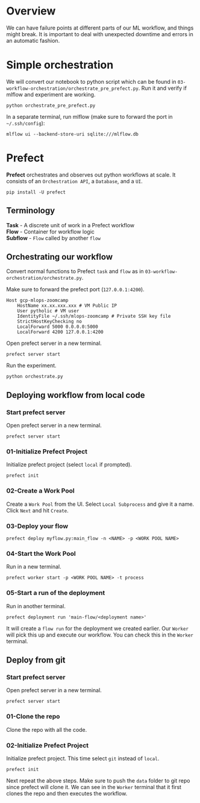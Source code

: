# Overview
We can have failure points at different parts of our ML workflow, and things might break. It is important to deal with unexpected downtime and errors in an automatic fashion. 

# Simple orchestration
We will convert our notebook to python script which can be found in `03-workflow-orchestration/orchestrate_pre_prefect.py`. Run it and verify if mlflow and experiment are working.

```
python orchestrate_pre_prefect.py
```

In a separate terminal, run mlflow (make sure to forward the port in `~/.ssh/config`):
```
mlflow ui --backend-store-uri sqlite:///mlflow.db
```

# Prefect
**Prefect** orchestrates and observes out python workflows at scale. It consists of an `Orchestration API`, a `Database`, and a `UI`.
```
pip install -U prefect
```

## Terminology
**Task** - A discrete unit of work in a Prefect workflow<br>
**Flow** - Container for workflow logic<br>
**Subflow** - `Flow` called by another `flow`

## Orchestrating our workflow
Convert normal functions to Prefect `task` and `flow` as in `03-workflow-orchestration/orchestrate.py`.

Make sure to forward the prefect port (`127.0.0.1:4200`).
```
Host gcp-mlops-zoomcamp
    HostName xx.xx.xxx.xxx # VM Public IP
    User pytholic # VM user
    IdentityFile ~/.ssh/mlops-zoomcamp # Private SSH key file
    StrictHostKeyChecking no
    LocalForward 5000 0.0.0.0:5000
    LocalForward 4200 127.0.0.1:4200
```

Open prefect server in a new terminal.
```
prefect server start
```

Run the experiment.
```
python orchestrate.py
```

## Deploying workflow from local code

### Start prefect server
Open prefect server in a new terminal.
```
prefect server start
```

### 01-Initialize Prefect Project
Initialize prefect project (select `local` if prompted).
```
prefect init
```

### 02-Create a Work Pool
Create a `Work Pool` from the UI. Select `Local Subprocess` and give it a name. Click `Next` and hit `Create`.

### 03-Deploy your flow
```
prefect deploy myflow.py:main_flow -n <NAME> -p <WORK POOL NAME> 
```

### 04-Start the Work Pool
Run in a new terminal.
```
prefect worker start -p <WORK POOL NAME> -t process
```

### 05-Start a run of the deployment
Run in another terminal.
```
prefect deployment run 'main-flow/<deployment name>'
```
It will create a `flow run` for the deployment we created earlier. Our `Worker` will pick this up and execute our workflow. You can check this in the `Worker` terminal.

## Deploy from git

### Start prefect server
Open prefect server in a new terminal.
```
prefect server start
```

### 01-Clone the repo
Clone the repo with all the code.

### 02-Initialize Prefect Project
Initialize prefect project. This time select `git` instead of `local`.
```
prefect init
```

Next repeat the above steps. Make sure to push the `data` folder to git repo since prefect will clone it. We can see in the `Worker` terminal that it first clones the repo and then executes the workflow.